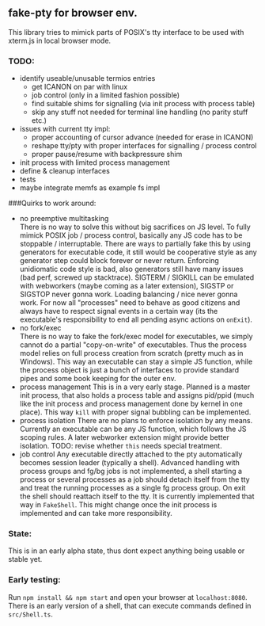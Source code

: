 ## fake-pty for browser env.

This library tries to mimick parts of POSIX's tty interface to be used with xterm.js in local browser mode.

### TODO:
- identify useable/unusable termios entries
  - get ICANON on par with linux
  - job control (only in a limited fashion possible)
  - find suitable shims for signalling (via init process with process table)
  - skip any stuff not needed for terminal line handling (no parity stuff etc.)
- issues with current tty impl:
  - proper accounting of cursor advance (needed for erase in ICANON)
  - reshape tty/pty with proper interfaces for signalling / process control
  - proper pause/resume with backpressure shim
- init process with limited process management
- define & cleanup interfaces
- tests
- maybe integrate memfs as example fs impl

###Quirks to work around:
- no preemptive multitasking  
  There is no way to solve this without big sacrifices on JS level. To fully mimick POSIX job / process control, basically any JS code has to be stoppable / interruptable. There are ways to partially fake this by using generators for executable code, it still would be cooperative style as any generator step could block forever or never return. Enforcing unidiomatic code style is bad, also generators still have many issues (bad perf, screwed up stacktrace). SIGTERM / SIGKILL can be emulated with webworkers (maybe coming as a later extension), SIGSTP or SIGSTOP never gonna work. Loading balancing / nice never gonna work. For now all "processes" need to behave as good citizens and always have to respect signal events in a certain way (its the executable's responsibility to end all pending async actions on `onExit`).
- no fork/exec  
  There is no way to fake the fork/exec model for executables, we simply cannot do a partial "copy-on-write" of executables. Thus the process model relies on full process creation from scratch (pretty much as in Windows). This way an executable can stay a simple JS function, while the process object is just a bunch of interfaces to provide standard pipes and some book keeping for the outer env.
- process management
  This is in a very early stage. Planned is a master init process, that also holds a process table and assigns pid/ppid (much like the init process and process management done by kernel in one place). This way `kill` with proper signal bubbling can be implemented.
- process isolation
  There are no plans to enforce isolation by any means. Currently an executable can be any JS function, which follows the JS scoping rules. A later webworker extension might provide better isolation. TODO: revise whether `this` needs special treatment.
- job control
  Any executable directly attached to the pty automatically becomes session leader (typically a shell). Advanced handling with process groups and fg/bg jobs is not implemented, a shell starting a process or several processes as a job should detach itself from the tty and treat the running processes as a single fg process group. On exit the shell should reattach itself to the tty. It is currently implemented that way in `FakeShell`. This might change once the init process is implemented and can take more responsibility.


### State:
This is in an early alpha state, thus dont expect anything being usable or stable yet.

### Early testing:

Run `npm install && npm start` and open your browser at `localhost:8080`. There is an early version of a shell, that can execute commands defined in `src/Shell.ts`.
